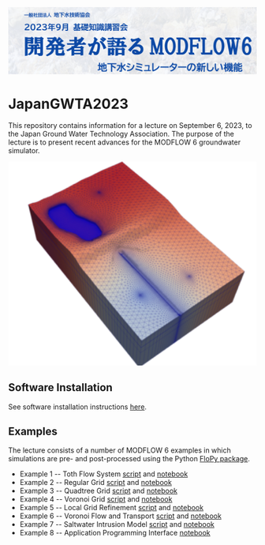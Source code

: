 ![alt](images/header.png)

# JapanGWTA2023

This repository contains information for a lecture on September 6, 2023, to the Japan Ground Water Technology Association.  The purpose of the lecture is to present recent advances for the MODFLOW 6 groundwater simulator.

![alt](images/grid.png)

## Software Installation

See software installation instructions [here](./software.md).

## Examples

The lecture consists of a number of MODFLOW 6 examples in which simulations are pre- and post-processed using the Python [FloPy package](https://github.com/modflowpy/flopy).  

* Example 1 -- Toth Flow System [script](./scripts/ex1.py) and [notebook](./notebooks/ex1.ipynb)
* Example 2 -- Regular Grid [script](./scripts/ex2.py) and [notebook](./notebooks/ex2.ipynb)
* Example 3 -- Quadtree Grid [script](./scripts/ex3.py) and [notebook](./notebooks/ex3.ipynb)
* Example 4 -- Voronoi Grid [script](./scripts/ex4.py) and [notebook](./notebooks/ex4.ipynb)
* Example 5 -- Local Grid Refinement [script](./scripts/ex5.py) and [notebook](./notebooks/ex5.ipynb)
* Example 6 -- Voronoi Flow and Transport [script](./scripts/ex6.py) and [notebook](./notebooks/ex6.ipynb)
* Example 7 -- Saltwater Intrusion Model [script](./scripts/ex6.py) and [notebook](./notebooks/ex7.ipynb)
* Example 8 -- Application Programming Interface [notebook](./notebooks/ex8.ipynb)


